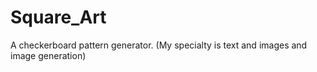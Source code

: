 Square_Art
==========

A checkerboard pattern generator. (My specialty is text and images and image generation)
